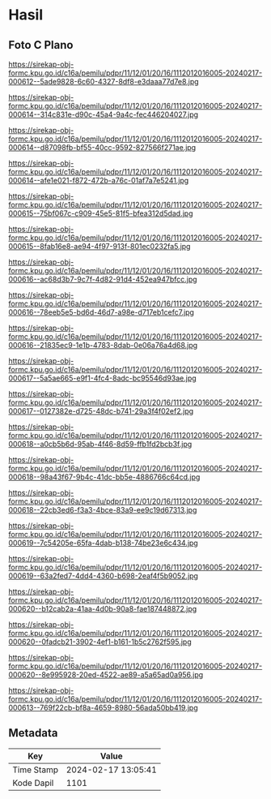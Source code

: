 # Hasil

## Foto C Plano

https://sirekap-obj-formc.kpu.go.id/c16a/pemilu/pdpr/11/12/01/20/16/1112012016005-20240217-000612--5ade9828-6c60-4327-8df8-e3daaa77d7e8.jpg

https://sirekap-obj-formc.kpu.go.id/c16a/pemilu/pdpr/11/12/01/20/16/1112012016005-20240217-000614--314c831e-d90c-45a4-9a4c-fec446204027.jpg

https://sirekap-obj-formc.kpu.go.id/c16a/pemilu/pdpr/11/12/01/20/16/1112012016005-20240217-000614--d87098fb-bf55-40cc-9592-827566f271ae.jpg

https://sirekap-obj-formc.kpu.go.id/c16a/pemilu/pdpr/11/12/01/20/16/1112012016005-20240217-000614--afe1e021-f872-472b-a76c-01af7a7e5241.jpg

https://sirekap-obj-formc.kpu.go.id/c16a/pemilu/pdpr/11/12/01/20/16/1112012016005-20240217-000615--75bf067c-c909-45e5-81f5-bfea312d5dad.jpg

https://sirekap-obj-formc.kpu.go.id/c16a/pemilu/pdpr/11/12/01/20/16/1112012016005-20240217-000615--8fab16e8-ae94-4f97-913f-801ec0232fa5.jpg

https://sirekap-obj-formc.kpu.go.id/c16a/pemilu/pdpr/11/12/01/20/16/1112012016005-20240217-000616--ac68d3b7-9c7f-4d82-91d4-452ea947bfcc.jpg

https://sirekap-obj-formc.kpu.go.id/c16a/pemilu/pdpr/11/12/01/20/16/1112012016005-20240217-000616--78eeb5e5-bd6d-46d7-a98e-d717eb1cefc7.jpg

https://sirekap-obj-formc.kpu.go.id/c16a/pemilu/pdpr/11/12/01/20/16/1112012016005-20240217-000616--21835ec9-1e1b-4783-8dab-0e06a76a4d68.jpg

https://sirekap-obj-formc.kpu.go.id/c16a/pemilu/pdpr/11/12/01/20/16/1112012016005-20240217-000617--5a5ae665-e9f1-4fc4-8adc-bc95546d93ae.jpg

https://sirekap-obj-formc.kpu.go.id/c16a/pemilu/pdpr/11/12/01/20/16/1112012016005-20240217-000617--0127382e-d725-48dc-b741-29a3f4f02ef2.jpg

https://sirekap-obj-formc.kpu.go.id/c16a/pemilu/pdpr/11/12/01/20/16/1112012016005-20240217-000618--a0cb5b6d-95ab-4f46-8d59-ffb1fd2bcb3f.jpg

https://sirekap-obj-formc.kpu.go.id/c16a/pemilu/pdpr/11/12/01/20/16/1112012016005-20240217-000618--98a43f67-9b4c-41dc-bb5e-4886766c64cd.jpg

https://sirekap-obj-formc.kpu.go.id/c16a/pemilu/pdpr/11/12/01/20/16/1112012016005-20240217-000618--22cb3ed6-f3a3-4bce-83a9-ee9c19d67313.jpg

https://sirekap-obj-formc.kpu.go.id/c16a/pemilu/pdpr/11/12/01/20/16/1112012016005-20240217-000619--7c54205e-65fa-4dab-b138-74be23e6c434.jpg

https://sirekap-obj-formc.kpu.go.id/c16a/pemilu/pdpr/11/12/01/20/16/1112012016005-20240217-000619--63a2fed7-4dd4-4360-b698-2eaf4f5b9052.jpg

https://sirekap-obj-formc.kpu.go.id/c16a/pemilu/pdpr/11/12/01/20/16/1112012016005-20240217-000620--b12cab2a-41aa-4d0b-90a8-fae187448872.jpg

https://sirekap-obj-formc.kpu.go.id/c16a/pemilu/pdpr/11/12/01/20/16/1112012016005-20240217-000620--0fadcb21-3902-4ef1-b161-1b5c2762f595.jpg

https://sirekap-obj-formc.kpu.go.id/c16a/pemilu/pdpr/11/12/01/20/16/1112012016005-20240217-000620--8e995928-20ed-4522-ae89-a5a65ad0a956.jpg

https://sirekap-obj-formc.kpu.go.id/c16a/pemilu/pdpr/11/12/01/20/16/1112012016005-20240217-000613--769f22cb-bf8a-4659-8980-56ada50bb419.jpg


## Metadata

| Key        | Value               |
| ---------- | ------------------- |
| Time Stamp | 2024-02-17 13:05:41 |
| Kode Dapil | 1101                |



